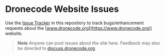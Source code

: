 # Dronecode Website Issues

Use the [Issue Tracker](https://github.com/Dronecode/Dronecode-Website-Issues/issues) in this repository to track bugs/enhancement requests about the [www.dronecode.org](https://www.dronecode.org/) website.

> **Note** Anyone can post issues about the site here. Feedback may also be directed to [discuss.dronecode.org](http://discuss.dronecode.org/c/site-feedback).
